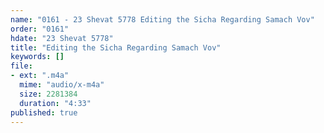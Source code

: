 ```yaml
---
name: "0161 - 23 Shevat 5778 Editing the Sicha Regarding Samach Vov"
order: "0161"
hdate: "23 Shevat 5778"
title: "Editing the Sicha Regarding Samach Vov"
keywords: []
file:
- ext: ".m4a"
  mime: "audio/x-m4a"
  size: 2281384
  duration: "4:33"
published: true
---
```


